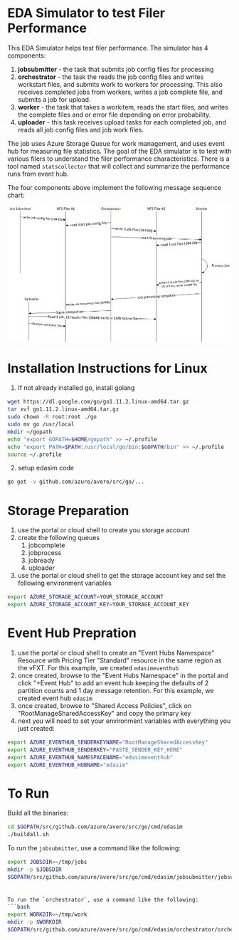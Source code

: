 # EDA Simulator to test Filer Performance

This EDA Simulator helps test filer performance.  The simulator has 4 components:
 1. **jobsubmitter** - the task that submits job config files for processing
 1. **orchestrator** - the task the reads the job config files and writes workstart files, and submits work to workers for processing.  This also receives completed jobs from workers, writes a job complete file, and submits a job for upload.
 1. **worker** - the task that takes a workitem, reads the start files, and writes the complete files and or error file depending on error probability. 
 1. **uploader** - this task receives upload tasks for each completed job, and reads all job config files and job work files.
 
The job uses Azure Storage Queue for work management, and uses event hub for measuring file statistics.  The goal of the EDA simulator is to test with various filers to understand the filer performance characteristics.  There is a tool named `statscollector` that will collect and summarize the performance runs from event hub.

The four components above implement the following message sequence chart:

![Message sequence chart for the job dispatch](../../../../docs/images/edasim/msc.png)

# Installation Instructions for Linux

 1. If not already installed go, install golang

```bash
wget https://dl.google.com/go/go1.11.2.linux-amd64.tar.gz
tar xvf go1.11.2.linux-amd64.tar.gz
sudo chown -R root:root ./go
sudo mv go /usr/local
mkdir ~/gopath
echo "export GOPATH=$HOME/gopath" >> ~/.profile
echo "export PATH=$PATH:/usr/local/go/bin:$GOPATH/bin" >> ~/.profile
source ~/.profile
```

 2. setup edasim code
```bash
go get -v github.com/azure/avere/src/go/...
```

# Storage Preparation

 1. use the portal or cloud shell to create you storage account
 1. create the following queues
     1. jobcomplete
     1. jobprocess
     1. jobready
     1. uploader
 1. use the portal or cloud shell to get the storage account key and set the following environment variables
```bash
export AZURE_STORAGE_ACCOUNT=YOUR_STORAGE_ACCOUNT
export AZURE_STORAGE_ACCOUNT_KEY=YOUR_STORAGE_ACCOUNT_KEY
```

# Event Hub Prepration

 1. use the portal or cloud shell to create an "Event Hubs Namespace" Resource with Pricing Tier "Standard" resource in the same region as the vFXT.  For this example, we created `edasimeventhub`
 1. once created, browse to the "Event Hubs Namespace" in the portal and click "+Event Hub" to add an event hub keeping the defaults of 2 partition counts and 1 day message retention.  For this example, we created event hub `edasim`
 1. once created, browse to "Shared Access Policies", click on "RootManageSharedAccessKey" and copy the primary key
 1. next you will need to set your environment variables with everything you just created:

```bash
export AZURE_EVENTHUB_SENDERKEYNAME="RootManageSharedAccessKey"
export AZURE_EVENTHUB_SENDERKEY="PASTE_SENDER_KEY_HERE"
export AZURE_EVENTHUB_NAMESPACENAME="edasimeventhub"
export AZURE_EVENTHUB_HUBNAME="edasim"
```

# To Run

Build all the binaries:
```bash
cd $GOPATH/src/github.com/azure/avere/src/go/cmd/edasim
./buildall.sh
```

To run the `jobsubmitter`, use a command like the following:
```bash
export JOBSDIR=~/tmp/jobs
mkdir -p $JOBSDIR
$GOPATH/src/github.com/azure/avere/src/go/cmd/edasim/jobsubmitter/jobsubmitter -jobBaseFilePath $JOBSDIR -jobCount 20 -userCount 4


To run the `orchestrator`, use a command like the following:
```bash
export WORKDIR=~/tmp/work
mkdir -p $WORKDIR
$GOPATH/src/github.com/azure/avere/src/go/cmd/edasim/orchestrator/orchestrator --jobStartFileBasePath $WORKDIR
```

